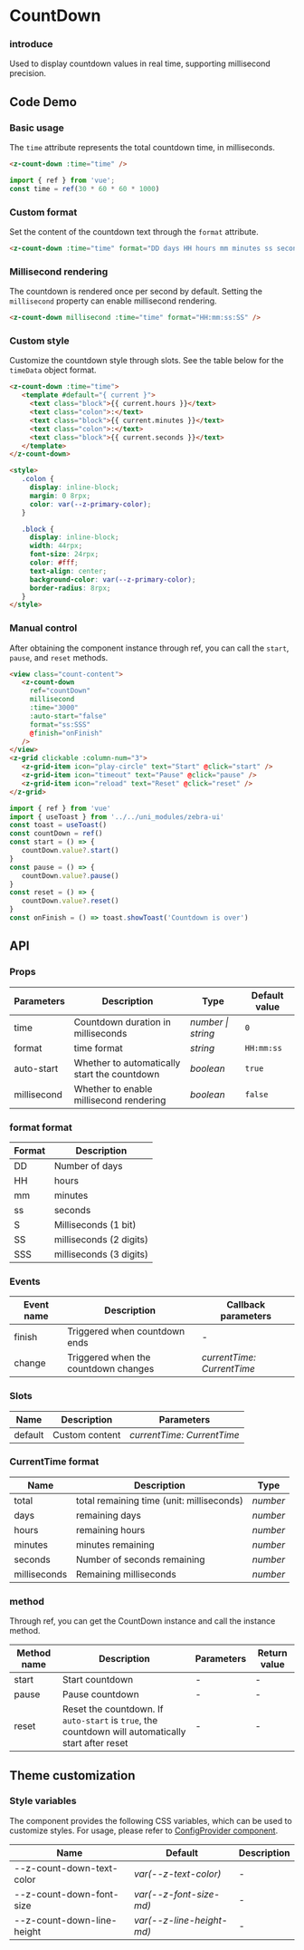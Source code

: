 # CountDown

### introduce

Used to display countdown values in real time, supporting millisecond precision.

## Code Demo

### Basic usage

The `time` attribute represents the total countdown time, in milliseconds.

```html
<z-count-down :time="time" />
```

```js
import { ref } from 'vue';
const time = ref(30 * 60 * 60 * 1000)
```

### Custom format

Set the content of the countdown text through the `format` attribute.

```html
<z-count-down :time="time" format="DD days HH hours mm minutes ss seconds" />
```

### Millisecond rendering

The countdown is rendered once per second by default. Setting the `millisecond` property can enable millisecond rendering.

```html
<z-count-down millisecond :time="time" format="HH:mm:ss:SS" />
```

### Custom style

Customize the countdown style through slots. See the table below for the `timeData` object format.

```html
<z-count-down :time="time">
   <template #default="{ current }">
     <text class="block">{{ current.hours }}</text>
     <text class="colon">:</text>
     <text class="block">{{ current.minutes }}</text>
     <text class="colon">:</text>
     <text class="block">{{ current.seconds }}</text>
   </template>
</z-count-down>

<style>
   .colon {
     display: inline-block;
     margin: 0 8rpx;
     color: var(--z-primary-color);
   }

   .block {
     display: inline-block;
     width: 44rpx;
     font-size: 24rpx;
     color: #fff;
     text-align: center;
     background-color: var(--z-primary-color);
     border-radius: 8rpx;
   }
</style>
```

### Manual control

After obtaining the component instance through ref, you can call the `start`, `pause`, and `reset` methods.

```html
<view class="count-content">
   <z-count-down
     ref="countDown"
     millisecond
     :time="3000"
     :auto-start="false"
     format="ss:SSS"
     @finish="onFinish"
   />
</view>
<z-grid clickable :column-num="3">
   <z-grid-item icon="play-circle" text="Start" @click="start" />
   <z-grid-item icon="timeout" text="Pause" @click="pause" />
   <z-grid-item icon="reload" text="Reset" @click="reset" />
</z-grid>
```

```js
import { ref } from 'vue'
import { useToast } from '../../uni_modules/zebra-ui'
const toast = useToast()
const countDown = ref()
const start = () => {
   countDown.value?.start()
}
const pause = () => {
   countDown.value?.pause()
}
const reset = () => {
   countDown.value?.reset()
}
const onFinish = () => toast.showToast('Countdown is over')
```

## API

### Props

| Parameters | Description | Type | Default value |
| ----------- | -------------------- | ------------------ | ---------- |
| time | Countdown duration in milliseconds | _number \| string_ | `0` |
| format | time format | _string_ | `HH:mm:ss` |
| auto-start | Whether to automatically start the countdown | _boolean_ | `true` |
| millisecond | Whether to enable millisecond rendering | _boolean_ | `false` |

### format format

| Format | Description |
| ---- | ------------ |
| DD | Number of days |
| HH | hours |
| mm | minutes |
| ss | seconds |
| S | Milliseconds (1 bit) |
| SS | milliseconds (2 digits) |
| SSS | milliseconds (3 digits) |

### Events

| Event name | Description | Callback parameters |
| ------ | ---------------- | --------------------------- |
| finish | Triggered when countdown ends | - |
| change | Triggered when the countdown changes | _currentTime: CurrentTime_ |

### Slots

| Name | Description | Parameters |
| ------- | ---------- | -------------------------- |
| default | Custom content | _currentTime: CurrentTime_ |

### CurrentTime format

| Name | Description | Type |
| ------------ | --------------------- | -------- |
| total | total remaining time (unit: milliseconds) | _number_ |
| days | remaining days | _number_ |
| hours | remaining hours | _number_ |
| minutes | minutes remaining | _number_ |
| seconds | Number of seconds remaining | _number_ |
| milliseconds | Remaining milliseconds | _number_ |

### method

Through ref, you can get the CountDown instance and call the instance method.

| Method name | Description | Parameters | Return value |
| --- | --- | --- | --- |
| start | Start countdown | - | - |
| pause | Pause countdown | - | - |
| reset | Reset the countdown. If `auto-start` is `true`, the countdown will automatically start after reset | - | - |

## Theme customization

### Style variables

The component provides the following CSS variables, which can be used to customize styles. For usage, please refer to [ConfigProvider component](/config-provider).

| Name | Default | Description |
| ---------------------------- | ----------------------------------- | ---- |
| --z-count-down-text-color | _var(--z-text-color)_ | - |
| --z-count-down-font-size | _var(--z-font-size-md)_ | - |
| --z-count-down-line-height | _var(--z-line-height-md)_ | - |